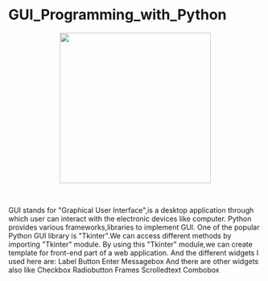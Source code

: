 # GUI_Programming_with_Python
<p align="center">
 <img src="https://encrypted-tbn0.gstatic.com/images?q=tbn:ANd9GcTvZYYUz3AbT7iUL3y_LuIk6_bpMMxZVSxwLQ&usqp=CAU" width="300" height="300">
</p>
<br>

  GUI stands for "Graphical User Interface",is a desktop application through which user can interact with the electronic devices like computer.
  Python provides various frameworks,libraries to implement GUI.
  One of the popular Python GUI library is "Tkinter".We can access different methods by importing "Tkinter" module.
  By using this "Tkinter" module,we can create template for front-end part of a web application.
  And the different widgets I used here are:
    Label
    Button
    Enter
    Messagebox
 And there are other widgets also like 
  Checkbox
  Radiobutton
  Frames
  Scrolledtext
  Combobox
  </pre>
